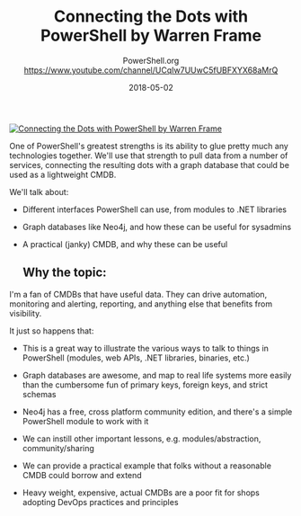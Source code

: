 ﻿---
title: Connecting the Dots with PowerShell by Warren Frame
date: 2018-05-02
tags: PowerShellOrg, Summit, USA, English, Conference, DevOps Global Summit 2018
author: PowerShell.org https://www.youtube.com/channel/UCqIw7UUwC5fUBFXYX68aMrQ
---

[![Connecting the Dots with PowerShell by Warren Frame](https://i2.ytimg.com/vi/5SVRCkUtKJU/hqdefault.jpg "Connecting the Dots with PowerShell by Warren Frame")](https://www.youtube.com/watch?v=5SVRCkUtKJU)

One of PowerShell's greatest strengths is its ability to glue pretty much any technologies together. We'll use that strength to pull data from a number of services, connecting the resulting dots with a graph database that could be used as a lightweight CMDB.


We'll talk about:
 

* Different interfaces PowerShell can use, from modules to .NET libraries

* Graph databases like Neo4j, and how these can be useful for sysadmins

* A practical (janky) CMDB, and why these can be useful

     ## Why the topic:

I'm a fan of CMDBs that have useful data.  They can drive automation, monitoring and alerting, reporting, and anything else that benefits from visibility.

It just so happens that:

* This is a great way to illustrate the various ways to talk to things in PowerShell (modules, web APIs, .NET libraries, binaries, etc.)

* Graph databases are awesome, and map to real life systems more easily than the cumbersome fun of primary keys, foreign keys, and strict schemas

* Neo4j has a free, cross platform community edition, and there's a simple PowerShell module to work with it

* We can instill other important lessons, e.g. modules/abstraction, community/sharing

* We can provide a practical example that folks without a reasonable CMDB could borrow and extend

* Heavy weight, expensive, actual CMDBs are a poor fit for shops adopting DevOps practices and principles
